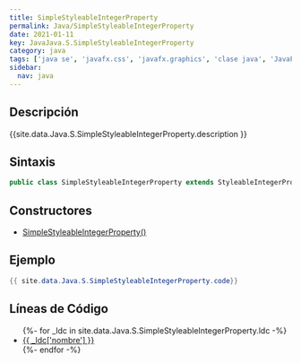 ```yaml
---
title: SimpleStyleableIntegerProperty
permalink: Java/SimpleStyleableIntegerProperty
date: 2021-01-11
key: JavaJava.S.SimpleStyleableIntegerProperty
category: java
tags: ['java se', 'javafx.css', 'javafx.graphics', 'clase java', 'JavaFX 8.0']
sidebar: 
  nav: java
---
```


## Descripción
{{site.data.Java.S.SimpleStyleableIntegerProperty.description }}

## Sintaxis
~~~java
public class SimpleStyleableIntegerProperty extends StyleableIntegerProperty
~~~

## Constructores
* [SimpleStyleableIntegerProperty()](/Java/SimpleStyleableIntegerProperty/SimpleStyleableIntegerProperty/)

## Ejemplo
~~~java
{{ site.data.Java.S.SimpleStyleableIntegerProperty.code}}
~~~

## Líneas de Código
<ul>
{%- for _ldc in site.data.Java.S.SimpleStyleableIntegerProperty.ldc -%}
   <li>
       <a href="{{_ldc['url'] }}">{{ _ldc['nombre'] }}</a>
   </li>
{%- endfor -%}
</ul>

